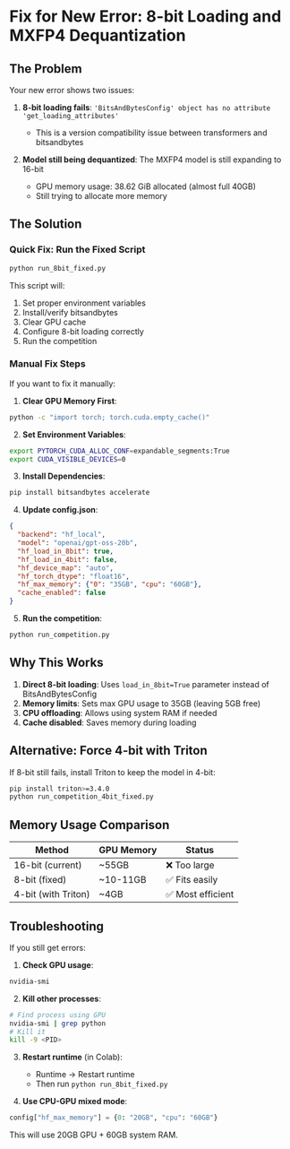 # Fix for New Error: 8-bit Loading and MXFP4 Dequantization

## The Problem

Your new error shows two issues:

1. **8-bit loading fails**: `'BitsAndBytesConfig' object has no attribute 'get_loading_attributes'`
   - This is a version compatibility issue between transformers and bitsandbytes

2. **Model still being dequantized**: The MXFP4 model is still expanding to 16-bit
   - GPU memory usage: 38.62 GiB allocated (almost full 40GB)
   - Still trying to allocate more memory

## The Solution

### Quick Fix: Run the Fixed Script

```bash
python run_8bit_fixed.py
```

This script will:
1. Set proper environment variables
2. Install/verify bitsandbytes
3. Clear GPU cache
4. Configure 8-bit loading correctly
5. Run the competition

### Manual Fix Steps

If you want to fix it manually:

1. **Clear GPU Memory First**:
```bash
python -c "import torch; torch.cuda.empty_cache()"
```

2. **Set Environment Variables**:
```bash
export PYTORCH_CUDA_ALLOC_CONF=expandable_segments:True
export CUDA_VISIBLE_DEVICES=0
```

3. **Install Dependencies**:
```bash
pip install bitsandbytes accelerate
```

4. **Update config.json**:
```json
{
  "backend": "hf_local",
  "model": "openai/gpt-oss-20b",
  "hf_load_in_8bit": true,
  "hf_load_in_4bit": false,
  "hf_device_map": "auto",
  "hf_torch_dtype": "float16",
  "hf_max_memory": {"0": "35GB", "cpu": "60GB"},
  "cache_enabled": false
}
```

5. **Run the competition**:
```bash
python run_competition.py
```

## Why This Works

1. **Direct 8-bit loading**: Uses `load_in_8bit=True` parameter instead of BitsAndBytesConfig
2. **Memory limits**: Sets max GPU usage to 35GB (leaving 5GB free)
3. **CPU offloading**: Allows using system RAM if needed
4. **Cache disabled**: Saves memory during loading

## Alternative: Force 4-bit with Triton

If 8-bit still fails, install Triton to keep the model in 4-bit:

```bash
pip install triton>=3.4.0
python run_competition_4bit_fixed.py
```

## Memory Usage Comparison

| Method | GPU Memory | Status |
|--------|-----------|---------|
| 16-bit (current) | ~55GB | ❌ Too large |
| 8-bit (fixed) | ~10-11GB | ✅ Fits easily |
| 4-bit (with Triton) | ~4GB | ✅ Most efficient |

## Troubleshooting

If you still get errors:

1. **Check GPU usage**:
```bash
nvidia-smi
```

2. **Kill other processes**:
```bash
# Find process using GPU
nvidia-smi | grep python
# Kill it
kill -9 <PID>
```

3. **Restart runtime** (in Colab):
   - Runtime → Restart runtime
   - Then run `python run_8bit_fixed.py`

4. **Use CPU-GPU mixed mode**:
```python
config["hf_max_memory"] = {0: "20GB", "cpu": "60GB"}
```

This will use 20GB GPU + 60GB system RAM.
